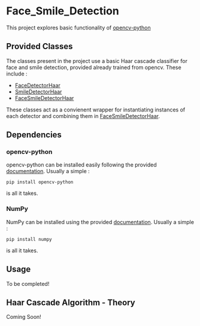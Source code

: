 # Face_Smile_Detection

This project explores basic functionality of <a href = "https://github.com/opencv/opencv-python"> opencv-python </a>

## Provided Classes 

The classes present in the project use a basic Haar cascade classifier for face and smile detection, provided already trained from opencv. These include : 

*  [FaceDetectorHaar](Face_Detector.py)
*  [SmileDetectorHaar](Smile_Detector.py)
*  [FaceSmileDetectorHaar](Face_Smile_Detector.py)

These classes act as a convienent wrapper for instantiating instances of each detector and combining them in [FaceSmileDetectorHaar](Face_Smile_Detector.py). 

## Dependencies

### opencv-python

opencv-python can be installed easily following the provided [documentation](https://github.com/opencv/opencv-python). Usually a simple : 

```pip install opencv-python```

is all it takes. 

### NumPy

NumPy can be installed using the provided [documentation](https://numpy.org/install/). Usually a simple :

```pip install numpy```

is all it takes. 



## Usage

To be completed!

## Haar Cascade Algorithm - Theory

Coming Soon!

